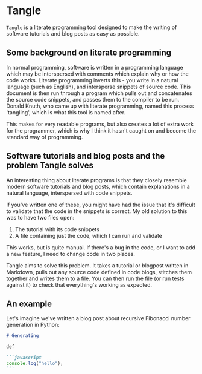 # Tangle

`Tangle` is a literate programming tool designed to make the writing of software
tutorials and blog posts as easy as possible.

## Some background on literate programming

In normal programming, software is written in a programming language which may
be interspersed with comments which explain why or how the code works. Literate
programming inverts this - you write in a natural language (such as English),
and intersperse snippets of source code. This document is then run through a
program which pulls out and concatenates the source code snippets, and passes
them to the compiler to be run. Donald Knuth, who came up with literate
programming, named this process 'tangling', which is what this tool is named
after.

This makes for very readable programs, but also creates a lot of extra work for
the programmer, which is why I think it hasn't caught on and become the
standard way of programming.

## Software tutorials and blog posts and the problem Tangle solves

An interesting thing about literate programs is that they closely resemble
modern software tutorials and blog posts, which contain explanations in a
natural language, interspersed with code snippets.

If you've written one of these, you might have had the issue that it's
difficult to validate that the code in the snippets is correct. My old solution
to this was to have two files open:

1. The tutorial with its code snippets
2. A file containing just the code, which I can run and validate

This works, but is quite manual. If there's a bug in the code, or I want to add
a new feature, I need to change code in two places.

Tangle aims to solve this problem. It takes a tutorial or blogpost written in
Markdown, pulls out any source code defined in code blogs, stitches them
together and writes them to a file. You can then run the file (or run tests
against it) to check that everything's working as expected.

## An example

Let's imagine we've written a blog post about recursive Fibonacci number
generation in Python:

````markdown
# Generating

def

```javascript
console.log("hello");
```
````
